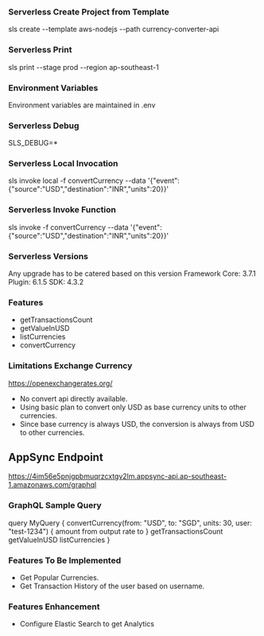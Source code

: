 ### Serverless Create Project from Template

sls create --template aws-nodejs --path currency-converter-api

### Serverless Print

sls print --stage prod --region ap-southeast-1

### Environment Variables

Environment variables are maintained in .env

### Serverless Debug 

SLS_DEBUG=*

### Serverless Local Invocation
sls invoke local -f convertCurrency --data '{\"event\": {\"source\":\"USD\",\"destination\":\"INR\",\"units\":20}}'

### Serverless Invoke Function
sls invoke  -f convertCurrency --data '{\"event\": {\"source\":\"USD\",\"destination\":\"INR\",\"units\":20}}'

### Serverless Versions
Any upgrade has to be catered based on this version
Framework Core: 3.7.1
Plugin: 6.1.5
SDK: 4.3.2

### Features
- getTransactionsCount
- getValueInUSD
- listCurrencies
- convertCurrency

### Limitations Exchange Currency
https://openexchangerates.org/
- No convert api directly available.
- Using basic plan to convert only USD as base currency units to other currencies. 
- Since base currency is always USD, the conversion is always from USD to other currencies.

## AppSync Endpoint
https://4im56e5pnjgpbmuqrzcxtgv2lm.appsync-api.ap-southeast-1.amazonaws.com/graphql

### GraphQL Sample Query
query MyQuery {
  convertCurrency(from: "USD", to: "SGD", units: 30, user: "test-1234") {
    amount
    from
    output
    rate
    to
  }
  getTransactionsCount
  getValueInUSD
  listCurrencies
}

### Features To Be Implemented
- Get Popular Currencies.
- Get Transaction History of the user based on username.


### Features Enhancement
- Configure Elastic Search to get Analytics